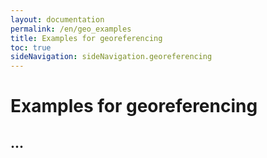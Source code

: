 ```yaml
---
layout: documentation
permalink: /en/geo_examples
title: Examples for georeferencing
toc: true
sideNavigation: sideNavigation.georeferencing
---
```


# Examples for georeferencing

## ...
